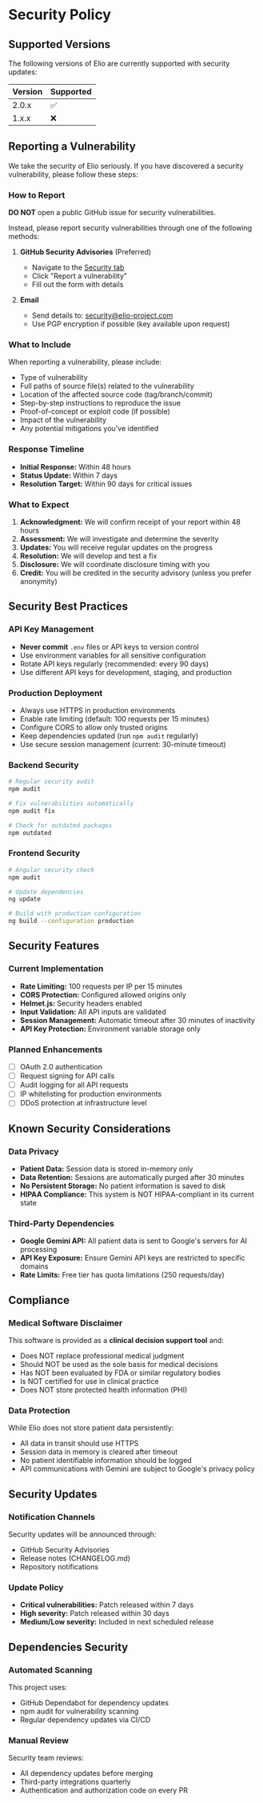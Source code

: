 # Security Policy

## Supported Versions

The following versions of Elio are currently supported with security updates:

| Version | Supported          |
| ------- | ------------------ |
| 2.0.x   | :white_check_mark: |
| 1.x.x   | :x:                |

## Reporting a Vulnerability

We take the security of Elio seriously. If you have discovered a security vulnerability, please follow these steps:

### How to Report

**DO NOT** open a public GitHub issue for security vulnerabilities.

Instead, please report security vulnerabilities through one of the following methods:

1. **GitHub Security Advisories** (Preferred)
   - Navigate to the [Security tab](https://github.com/alearecuest/ProyectoFinal/security)
   - Click "Report a vulnerability"
   - Fill out the form with details

2. **Email**
   - Send details to: security@elio-project.com
   - Use PGP encryption if possible (key available upon request)

### What to Include

When reporting a vulnerability, please include:

- Type of vulnerability
- Full paths of source file(s) related to the vulnerability
- Location of the affected source code (tag/branch/commit)
- Step-by-step instructions to reproduce the issue
- Proof-of-concept or exploit code (if possible)
- Impact of the vulnerability
- Any potential mitigations you've identified

### Response Timeline

- **Initial Response:** Within 48 hours
- **Status Update:** Within 7 days
- **Resolution Target:** Within 90 days for critical issues

### What to Expect

1. **Acknowledgment:** We will confirm receipt of your report within 48 hours
2. **Assessment:** We will investigate and determine the severity
3. **Updates:** You will receive regular updates on the progress
4. **Resolution:** We will develop and test a fix
5. **Disclosure:** We will coordinate disclosure timing with you
6. **Credit:** You will be credited in the security advisory (unless you prefer anonymity)

## Security Best Practices

### API Key Management

- **Never commit** `.env` files or API keys to version control
- Use environment variables for all sensitive configuration
- Rotate API keys regularly (recommended: every 90 days)
- Use different API keys for development, staging, and production

### Production Deployment

- Always use HTTPS in production environments
- Enable rate limiting (default: 100 requests per 15 minutes)
- Configure CORS to allow only trusted origins
- Keep dependencies updated (run `npm audit` regularly)
- Use secure session management (current: 30-minute timeout)

### Backend Security

```bash
# Regular security audit
npm audit

# Fix vulnerabilities automatically
npm audit fix

# Check for outdated packages
npm outdated
```

### Frontend Security

```bash
# Angular security check
npm audit

# Update dependencies
ng update

# Build with production configuration
ng build --configuration production
```

## Security Features

### Current Implementation

- **Rate Limiting:** 100 requests per IP per 15 minutes
- **CORS Protection:** Configured allowed origins only
- **Helmet.js:** Security headers enabled
- **Input Validation:** All API inputs are validated
- **Session Management:** Automatic timeout after 30 minutes of inactivity
- **API Key Protection:** Environment variable storage only

### Planned Enhancements

- [ ] OAuth 2.0 authentication
- [ ] Request signing for API calls
- [ ] Audit logging for all API requests
- [ ] IP whitelisting for production environments
- [ ] DDoS protection at infrastructure level

## Known Security Considerations

### Data Privacy

- **Patient Data:** Session data is stored in-memory only
- **Data Retention:** Sessions are automatically purged after 30 minutes
- **No Persistent Storage:** No patient information is saved to disk
- **HIPAA Compliance:** This system is NOT HIPAA-compliant in its current state

### Third-Party Dependencies

- **Google Gemini API:** All patient data is sent to Google's servers for AI processing
- **API Key Exposure:** Ensure Gemini API keys are restricted to specific domains
- **Rate Limits:** Free tier has quota limitations (250 requests/day)

## Compliance

### Medical Software Disclaimer

This software is provided as a **clinical decision support tool** and:

- Does NOT replace professional medical judgment
- Should NOT be used as the sole basis for medical decisions
- Has NOT been evaluated by FDA or similar regulatory bodies
- Is NOT certified for use in clinical practice
- Does NOT store protected health information (PHI)

### Data Protection

While Elio does not store patient data persistently:

- All data in transit should use HTTPS
- Session data in memory is cleared after timeout
- No patient identifiable information should be logged
- API communications with Gemini are subject to Google's privacy policy

## Security Updates

### Notification Channels

Security updates will be announced through:

- GitHub Security Advisories
- Release notes (CHANGELOG.md)
- Repository notifications

### Update Policy

- **Critical vulnerabilities:** Patch released within 7 days
- **High severity:** Patch released within 30 days
- **Medium/Low severity:** Included in next scheduled release

## Dependencies Security

### Automated Scanning

This project uses:

- GitHub Dependabot for dependency updates
- npm audit for vulnerability scanning
- Regular dependency updates via CI/CD

### Manual Review

Security team reviews:

- All dependency updates before merging
- Third-party integrations quarterly
- Authentication and authorization code on every PR


